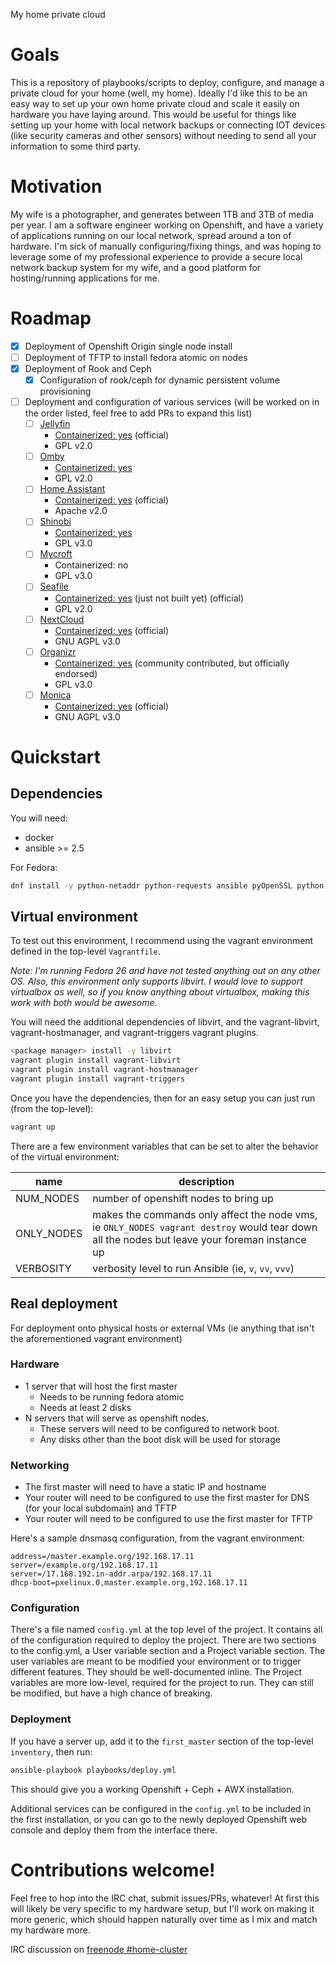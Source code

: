 My home private cloud

# Goals
This is a repository of playbooks/scripts to deploy, configure, and manage a private cloud for your home (well, my home). Ideally I'd like this to be an easy way to set up your own home private cloud and scale it easily on hardware you have laying around. This would be useful for things like setting up your home with local network backups or connecting IOT devices (like security cameras and other sensors) without needing to send all your information to some third party.

# Motivation
My wife is a photographer, and generates between 1TB and 3TB of media per year. I am a software engineer working on Openshift, and have a variety of applications running on our local network, spread around a ton of hardware. I'm sick of manually configuring/fixing things, and was hoping to leverage some of my professional experience to provide a secure local network backup system for my wife, and a good platform for hosting/running applications for me.

# Roadmap
- [x] Deployment of Openshift Origin single node install
- [ ] Deployment of TFTP to install fedora atomic on nodes
- [x] Deployment of Rook and Ceph
  - [x] Configuration of rook/ceph for dynamic persistent volume provisioning
- [ ] Deployment and configuration of various services (will be worked on in the order listed, feel free to add PRs to expand this list)
  - [ ] [Jellyfin](https://jellyfin.readthedocs.io/en/latest/)
    - [Containerized: yes](https://hub.docker.com/r/jellyfin/jellyfin) (official)
    - GPL v2.0
  - [ ] [Omby](https://ombi.io/)
    - [Containerized: yes](https://github.com/linuxserver/docker-ombi)
    - GPL v2.0
  - [ ] [Home Assistant](https://home-assistant.io/)
    - [Containerized: yes](https://hub.docker.com/r/homeassistant/home-assistant/) (official)
    - Apache v2.0
  - [ ] [Shinobi](https://moeiscool.github.io/Shinobi/)
    - [Containerized: yes](https://hub.docker.com/r/moeiscool/docker-shinobi/)
    - GPL v3.0
  - [ ] [Mycroft](https://mycroft.ai)
    - Containerized: no
    - GPL v3.0
  - [ ] [Seafile](https://www.seafile.com/en/home/)
    - [Containerized: yes](https://github.com/haiwen/seafile-docker) (just not built yet) (official)
    - GPL v2.0
  - [ ] [NextCloud](https://nextcloud.com/)
    - [Containerized: yes](https://hub.docker.com/_/nextcloud/) (official)
    - GNU AGPL v3.0
  - [ ] [Organizr](https://github.com/causefx/Organizr)
    - [Containerized: yes](https://hub.docker.com/r/lsiocommunity/organizr/) (community contributed, but officially endorsed)
    - GPL v3.0
  - [ ] [Monica](https://monicahq.com/)
    - [Containerized: yes](https://hub.docker.com/r/monicahq/monicahq/) (official)
    - GNU AGPL v3.0

# Quickstart

## Dependencies
You  will need:
- docker
- ansible >= 2.5

For Fedora:

```bash
dnf install -y python-netaddr python-requests ansible pyOpenSSL python-cryptography python-lxml
```

## Virtual environment
To test out this environment, I recommend using the vagrant environment defined in the top-level `Vagrantfile`.

_Note: I'm running Fedora 26 and have not tested anything out on any other OS. Also,
this environment only supports libvirt. I would love to support virtualbox as well,
so if you know anything about virtualbox, making this work with both would be awesome._

You will need the additional dependencies of libvirt,
and the vagrant-libvirt, vagrant-hostmanager, and vagrant-triggers vagrant plugins.

```bash
<package manager> install -y libvirt
vagrant plugin install vagrant-libvirt
vagrant plugin install vagrant-hostmanager
vagrant plugin install vagrant-triggers
```

Once you have the dependencies, then for an easy setup you can just run (from the top-level):

```bash
vagrant up
```

There are a few environment variables that can be set to alter the behavior of the virtual environment:

| name | description |
|------|-------------|
|NUM_NODES | number of openshift nodes to bring up|
|ONLY_NODES | makes the commands only affect the node vms, ie `ONLY_NODES vagrant destroy` would tear down all the nodes but leave your foreman instance up|
|VERBOSITY | verbosity level to run Ansible (ie, `v`, `vv`, `vvv`)|


## Real deployment

For deployment onto physical hosts or external VMs (ie anything that isn't the aforementioned vagrant environment)

### Hardware
- 1 server that will host the first master
    - Needs to be running fedora atomic
    - Needs at least 2 disks
- N servers that will serve as openshift nodes.
    - These servers will need to be configured to network boot.
    - Any disks other than the boot disk will be used for storage

### Networking
- The first master will need to have a static IP and hostname
- Your router will need to be configured to use the first master for DNS (for your local subdomain) and TFTP
- Your router will need to be configured to use the first master for TFTP

Here's a sample dnsmasq configuration, from the vagrant environment:

```
address=/master.example.org/192.168.17.11
server=/example.org/192.168.17.11
server=/17.168.192.in-addr.arpa/192.168.17.11
dhcp-boot=pxelinux.0,master.example.org,192.168.17.11
```

### Configuration

There's a file named `config.yml` at the top level of the project. It contains all of the configuration required to deploy
the project. There are two sections to the config.yml, a User variable section and a Project variable section. The user
variables are meant to be modified your environment or to trigger different features. They should be well-documented inline.
The Project variables are more low-level, required for the project to run. They can still be modified, but have a high chance
of breaking.

### Deployment

If you have a server up, add it to the `first_master` section of the top-level `inventory`, then run:

```bash
ansible-playbook playbooks/deploy.yml
```

This should give you a working Openshift + Ceph + AWX installation.

Additional services can be configured in the `config.yml` to be included in the first installation, or you can go
to the newly deployed Openshift web console and deploy them from the interface there.


# Contributions welcome!

Feel free to hop into the IRC chat, submit issues/PRs, whatever! At first this will likely be very specific to my hardware setup, but I'll work on making it more generic, which should happen naturally over time as I mix and match my hardware more.

IRC discussion on [freenode #home-cluster](https://kiwiirc.com/client/irc.freenode.net/#home-cluster)
